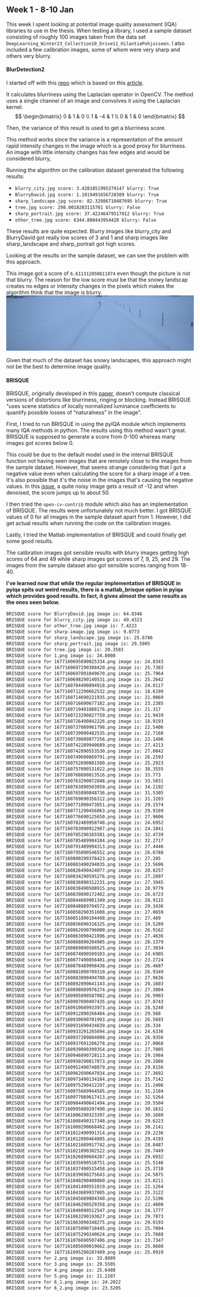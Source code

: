 ## Week 1 - 8-10 Jan

This week I spent looking at potential image quality assessment (IQA) libraries to use in the thesis. When testing a library, I used a sample dataset consisting of roughly 100 images taken from the data set `DeepLearning_Winter23_Collection10_Drive11_HilantiePohjoiseen`. I also included a few calibration images, some of whom were very sharp and others very blurry.

#### BlurDetection2
I started off with this [repo](https://github.com/WillBrennan/BlurDetection2) which is based on this [article](https://pyimagesearch.com/2015/09/07/blur-detection-with-opencv/).

It calculates blurriness using the Laplacian operator in OpenCV. The method uses a single channel of an image and convolves it using the Laplacian kernel.
$$
\begin{bmatrix}
0 & 1 & 0 \\
1 & -4 & 1 \\
0 & 1 & 0
\end{bmatrix}
$$

Then, the variance of this result is used to get a blurriness score.

This method works since the variance is a representation of the amount rapid intensity changes in the image which is a good proxy for blurriness. An image with little intensity changes has few edges and would be considered blurry,

Running the algorithm on the calibration dataset generated the following results:

* `blurry_city.jpg score: 3.4281851995379147 blurry: True`
* `BlurryDavid.jpg score: 1.1019491656728309 blurry: True`
* `sharp_landscape.jpg score: 82.32086710487695 blurry: True`
* `tree.jpg score: 298.0018283115701 blurry: False`
* `sharp_portrait.jpg score: 37.42246479517012 blurry: True`
* `other_tree.jpg score: 6344.880443954428 blurry: False`

These results are quite expected. Blurry images like blurry_city and BlurryDavid got really low scores of 3 and 1 and sharp images like sharp_landscape and sharp_portrait got high scores. 

Looking at the results on the sample dataset, we can see the problem with this approach.

This image got a score of `6.611312050611074` even though the picture is not that blurry. The reason for the low score must be that the snowy landscap creates no edges or intensity changes in the pixels which makes the algorithm think that the image is blurry.
![1677160757090531022](1677160757090531022.png "low-score-image")

Given that much of the dataset has snowy landscapes, this approach might not be the best to determine image quality.

#### BRISQUE
BRISQUE, originally developed in this [paper](https://live.ece.utexas.edu/publications/2012/TIP%20BRISQUE.pdf), doesn't compute classical versions of distortions like blurriness, ringing or blocking. Instead BRISQUE "uses scene statistics of locally normalized luminance coefficients to quantify possible losses of “naturalness” in the image".

First, I tried to run BRISQUE in using the pyIQA module which implements many IQA methods in python. The results using this method wasn't great. BRISQUE is supposed to generate a score from 0-100 whereas many images got scores below 0.

This could be due to the default model used in the internal BRISQUE function not having seen images that are remotely close to the images from the sample dataset. However, that seems strange considering that I got a negative value even when calculating the score for a sharp image of a tree. It's also possible that it's the noise in the images that's causing the negative values. In this [issue](https://github.com/opencv/opencv_contrib/issues/2226), a quite noisy image gets a result of -12 and when denoised, the score jumps up to about 50.

I then tried the `open-cv-contrib` module which also has an implementation of BRISQUE. The results were unfortunately not much better. I got BRISQUE values of 0 for all images in the sample dataset apart from 1. However, I did get actual results when running the code on the calibration images.

Lastly, I tried the Matlab implementation of BRISQUE and could finally get some good results.

The calibration images got sensible results with blurry images getting high scores of 64 and 49 while sharp images got scores of 7, 9, 25, and 29. The images from the sample dataset also got sensible scores ranging from 18-40.

**I've learned now that while the regular implementation of BRISQUE in pyiqa spits out weird results, there is a matlab_brisque option in pyiqa which provides good results. In fact, it gives almost the same results as the ones seen below.**

```
BRISQUE score for BlurryDavid.jpg image is: 64.8346
BRISQUE score for blurry_city.jpg image is: 49.4323
BRISQUE score for other_tree.jpg image is: 7.4223
BRISQUE score for sharp-image.jpg image is: 9.0773
BRISQUE score for sharp_landscape.jpg image is: 25.6786
BRISQUE score for sharp_portrait.jpg image is: 29.5905
BRISQUE score for tree.jpg image is: 20.3583
BRISQUE score for 1.png image is: 24.8008
BRISQUE score for 1677160695690025334.png image is: 24.8343
BRISQUE score for 1677160697290388420.png image is: 25.7383
BRISQUE score for 1677160697891049670.png image is: 25.7964
BRISQUE score for 1677160698290140531.png image is: 25.2642
BRISQUE score for 1677160704490894918.png image is: 24.8117
BRISQUE score for 1677160712290662532.png image is: 18.6199
BRISQUE score for 1677160714690221935.png image is: 21.0069
BRISQUE score for 1677160716690677182.png image is: 23.2385
BRISQUE score for 1677160719491088176.png image is: 21.317
BRISQUE score for 1677160723290827759.png image is: 21.9439
BRISQUE score for 1677160726490842226.png image is: 18.9193
BRISQUE score for 1677160737089961798.png image is: 22.5406
BRISQUE score for 1677160739090482535.png image is: 22.7168
BRISQUE score for 1677160739689877256.png image is: 23.1496
BRISQUE score for 1677160742289940689.png image is: 27.4213
BRISQUE score for 1677160742890553530.png image is: 27.0042
BRISQUE score for 1677160749690869791.png image is: 26.2593
BRISQUE score for 1677160752690801580.png image is: 25.2923
BRISQUE score for 1677160757090531022.png image is: 38.3555
BRISQUE score for 1677160760890813516.png image is: 33.773
BRISQUE score for 1677160763290072848.png image is: 33.5831
BRISQUE score for 1677160763890503050.png image is: 34.2192
BRISQUE score for 1677160765890848736.png image is: 31.5305
BRISQUE score for 1677160769690356312.png image is: 31.3203
BRISQUE score for 1677160771090473851.png image is: 29.1574
BRISQUE score for 1677160771290456063.png image is: 29.9169
BRISQUE score for 1677160776690125650.png image is: 27.9606
BRISQUE score for 1677160782489958748.png image is: 24.6952
BRISQUE score for 1677160783090912987.png image is: 24.1841
BRISQUE score for 1677160785290165581.png image is: 32.4739
BRISQUE score for 1677160785489984184.png image is: 32.2717
BRISQUE score for 1677160791489994313.png image is: 27.4446
BRISQUE score for 1677160795890546552.png image is: 26.6788
BRISQUE score for 1677160800290376423.png image is: 27.205
BRISQUE score for 1677160803490294035.png image is: 23.5696
BRISQUE score for 1677160826490424077.png image is: 28.8257
BRISQUE score for 1677160834290595276.png image is: 27.2897
BRISQUE score for 1677160836890312231.png image is: 27.3945
BRISQUE score for 1677160838490508915.png image is: 28.9779
BRISQUE score for 1677160839890172482.png image is: 26.6723
BRISQUE score for 1677160844689901349.png image is: 28.9115
BRISQUE score for 1677160848889704572.png image is: 29.3436
BRISQUE score for 1677160850290351608.png image is: 27.0659
BRISQUE score for 1677160851890104498.png image is: 27.489
BRISQUE score for 1677160856690316325.png image is: 19.5289
BRISQUE score for 1677160862690796000.png image is: 26.9162
BRISQUE score for 1677160863090421896.png image is: 27.4636
BRISQUE score for 1677160868890204905.png image is: 28.1379
BRISQUE score for 1677160869890588525.png image is: 27.3034
BRISQUE score for 1677160874890509103.png image is: 24.6905
BRISQUE score for 1677160877490856401.png image is: 23.2724
BRISQUE score for 1677160878489998438.png image is: 26.4687
BRISQUE score for 1677160881090709310.png image is: 26.9349
BRISQUE score for 1677160883890494780.png image is: 27.9636
BRISQUE score for 1677160892890641143.png image is: 29.1603
BRISQUE score for 1677160898689976274.png image is: 27.3004
BRISQUE score for 1677160905890587082.png image is: 26.9903
BRISQUE score for 1677160907690497435.png image is: 27.8743
BRISQUE score for 1677160910689933973.png image is: 28.5248
BRISQUE score for 1677160912890266484.png image is: 29.568
BRISQUE score for 1677160930690701993.png image is: 26.5693
BRISQUE score for 1677160931690434839.png image is: 26.334
BRISQUE score for 1677160933291265694.png image is: 24.6336
BRISQUE score for 1677160937289884008.png image is: 26.9356
BRISQUE score for 1677160937691206278.png image is: 27.0068
BRISQUE score for 1677160939090399354.png image is: 27.7005
BRISQUE score for 1677160946890728113.png image is: 29.1984
BRISQUE score for 1677160950290817873.png image is: 29.2886
BRISQUE score for 1677160952490748079.png image is: 29.8156
BRISQUE score for 1677160962690647034.png image is: 27.3692
BRISQUE score for 1677160973490134184.png image is: 25.7142
BRISQUE score for 1677160975290412297.png image is: 31.2406
BRISQUE score for 1677160975689944585.png image is: 31.2184
BRISQUE score for 1677160977089617413.png image is: 32.5264
BRISQUE score for 1677160984490641494.png image is: 29.5504
BRISQUE score for 1677160995089297490.png image is: 30.1632
BRISQUE score for 1677161006290323397.png image is: 30.1688
BRISQUE score for 1677161008490317348.png image is: 29.6223
BRISQUE score for 1677161009290668482.png image is: 30.2141
BRISQUE score for 1677161012490991314.png image is: 29.2236
BRISQUE score for 1677161012890464805.png image is: 29.4193
BRISQUE score for 1677161021689917742.png image is: 28.8487
BRISQUE score for 1677161021890302522.png image is: 28.7449
BRISQUE score for 1677161026890684287.png image is: 29.6932
BRISQUE score for 1677161035690518751.png image is: 25.5146
BRISQUE score for 1677161037490515458.png image is: 25.3718
BRISQUE score for 1677161039690275643.png image is: 24.5875
BRISQUE score for 1677161040290408060.png image is: 23.8211
BRISQUE score for 1677161041490551019.png image is: 22.1264
BRISQUE score for 1677161043689937805.png image is: 25.3122
BRISQUE score for 1677161045689804340.png image is: 22.5196
BRISQUE score for 1677161046290529358.png image is: 22.4608
BRISQUE score for 1677161046690512547.png image is: 24.1777
BRISQUE score for 1677161063290193627.png image is: 29.7873
BRISQUE score for 1677161063890348275.png image is: 29.0193
BRISQUE score for 1677161075090710445.png image is: 25.7094
BRISQUE score for 1677161075290240624.png image is: 25.7688
BRISQUE score for 1677161076690507486.png image is: 23.7347
BRISQUE score for 1677161085690019662.png image is: 25.8608
BRISQUE score for 1677161095290287409.png image is: 25.0919
BRISQUE score for 2.png image is: 33.8089
BRISQUE score for 3.png image is: 29.5505
BRISQUE score for 4.png image is: 25.6488
BRISQUE score for 5.png image is: 21.2207
BRISQUE score for 6_1.png image is: 24.2022
BRISQUE score for 6_2.png image is: 23.5205
```


